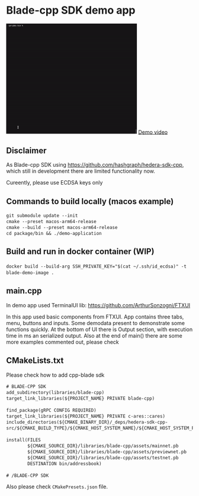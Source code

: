 # Blade-cpp SDK demo app


[<img src="./docs/demo.gif" width="70%">](https://www.youtube.com/watch?v=RIiEelrwWCA "Demo video")
[Demo video](https://www.youtube.com/watch?v=RIiEelrwWCA "Demo video")

## Disclaimer

As Blade-cpp SDK using https://github.com/hashgraph/hedera-sdk-cpp, which still in development there are limited functionality now. 

Cureently, please use ECDSA keys only

## Commands to build locally (macos example)

```
git submodule update --init
cmake --preset macos-arm64-release
cmake --build --preset macos-arm64-release
cd package/bin && ./demo-application
```

## Build and run in docker container (WIP)

`docker build --build-arg SSH_PRIVATE_KEY="$(cat ~/.ssh/id_ecdsa)" -t blade-demo-image .`

## main.cpp

In demo app used TerminalUI lib: https://github.com/ArthurSonzogni/FTXUI

In this app used basic components from FTXUI. 
App contains three tabs, menu, buttons and inputs.
Some demodata present to demonstrate some functions quickly. 
At the bottom of UI there is Output section, with execution time in ms an serialized output.
Also at the end of main() there are some more examples commented out, please check 

## CMakeLists.txt

Please check how to add cpp-blade sdk

```
# BLADE-CPP SDK
add_subdirectory(libraries/blade-cpp)
target_link_libraries(${PROJECT_NAME} PRIVATE blade-cpp)

find_package(gRPC CONFIG REQUIRED)
target_link_libraries(${PROJECT_NAME} PRIVATE c-ares::cares)
include_directories(${CMAKE_BINARY_DIR}/_deps/hedera-sdk-cpp-src/${CMAKE_BUILD_TYPE}/${CMAKE_HOST_SYSTEM_NAME}/${CMAKE_HOST_SYSTEM_PROCESSOR}/include)

install(FILES
        ${CMAKE_SOURCE_DIR}/libraries/blade-cpp/assets/mainnet.pb
        ${CMAKE_SOURCE_DIR}/libraries/blade-cpp/assets/previewnet.pb
        ${CMAKE_SOURCE_DIR}/libraries/blade-cpp/assets/testnet.pb
        DESTINATION bin/addressbook)

# /BLADE-CPP SDK
```

Also please check `CMakePresets.json` file.